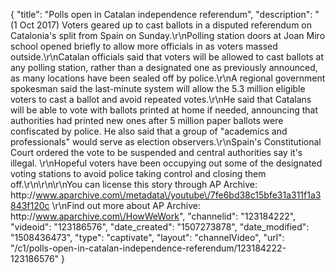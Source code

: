 {
    "title": "Polls open in Catalan independence referendum",
    "description": "(1 Oct 2017) Voters geared up to cast ballots in a disputed referendum on Catalonia's split from Spain on Sunday.\r\nPolling station doors at Joan Miro school opened briefly to allow more officials in as voters massed outside.\r\nCatalan officials said that voters will be allowed to cast ballots at any polling station, rather than a designated one as previously announced, as many locations have been sealed off by police.\r\nA regional government spokesman said the last-minute system will allow the 5.3 million eligible voters to cast a ballot and avoid repeated votes.\r\nHe said that Catalans will be able to vote with ballots printed at home if needed, announcing that authorities had printed new ones after 5 million paper ballots were confiscated by police. He also said that a group of \"academics and professionals\" would serve as election observers.\r\nSpain's Constitutional Court ordered the vote to be suspended and central authorities say it's illegal. \r\nHopeful voters have been occupying out some of the designated voting stations to avoid police taking control and closing them off.\r\n\r\n\r\nYou can license this story through AP Archive: http:\/\/www.aparchive.com\/metadata\/youtube\/7fe6bd38c15bfe31a311f1a3843f120c \r\nFind out more about AP Archive: http:\/\/www.aparchive.com\/HowWeWork",
    "channelid": "123184222",
    "videoid": "123186576",
    "date_created": "1507273878",
    "date_modified": "1508436473",
    "type": "captivate",
    "layout": "channelVideo",
    "url": "\/c1\/polls-open-in-catalan-independence-referendum\/123184222-123186576"
}
